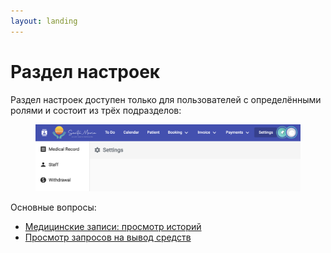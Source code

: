```yaml
---
layout: landing
---
```


# Раздел настроек

Раздел настроек доступен только для пользователей с определёнными ролями и состоит из трёх подразделов:

<figure><img src="../../../.gitbook/assets/image (10) (1).png" alt=""><figcaption></figcaption></figure>

Основные вопросы:

* [Медицинские записи: просмотр историй](viewing-histories.md)
* [Просмотр запросов на вывод средств](viewing-withdrawal-requests.md)
